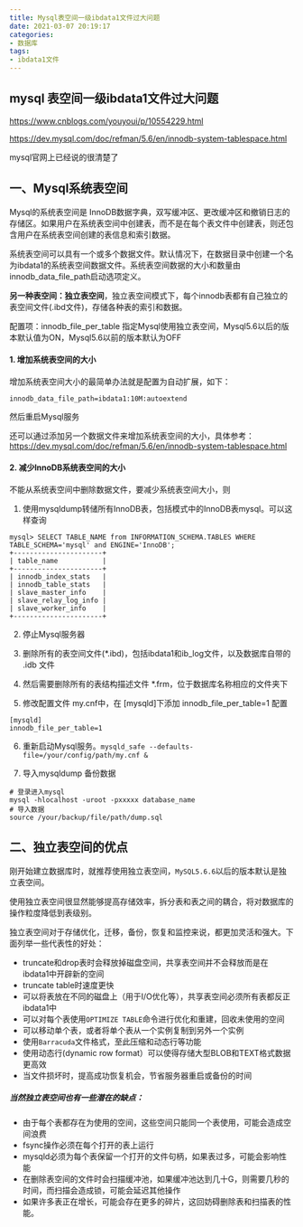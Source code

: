 ```yaml
---
title: Mysql表空间一级ibdata1文件过大问题
date: 2021-03-07 20:19:17
categories:
- 数据库
tags:
- ibdata1文件
---
```


## mysql 表空间一级ibdata1文件过大问题

https://www.cnblogs.com/youyoui/p/10554229.html

https://dev.mysql.com/doc/refman/5.6/en/innodb-system-tablespace.html

mysql官网上已经说的很清楚了

## 一、Mysql系统表空间

Mysql的系统表空间是 InnoDB数据字典，双写缓冲区、更改缓冲区和撤销日志的存储区。如果用户在系统表空间中创建表，而不是在每个表文件中创建表，则还包含用户在系统表空间创建的表信息和索引数据。

系统表空间可以具有一个或多个数据文件。默认情况下，在数据目录中创建一个名为ibdata1的系统表空间数据文件。系统表空间数据的大小和数量由innodb_data_file_path启动选项定义。

**另一种表空间：独立表空间**，独立表空间模式下，每个innodb表都有自己独立的表空间文件(.ibd文件)，存储各种表的索引和数据。

配置项：innodb_file_per_table 指定Mysql使用独立表空间，Mysql5.6以后的版本默认值为ON，Mysql5.6以前的版本默认为OFF

#### 1. 增加系统表空间的大小

增加系统表空间大小的最简单办法就是配置为自动扩展，如下：

`innodb_data_file_path=ibdata1:10M:autoextend`

然后重启Mysql服务

还可以通过添加另一个数据文件来增加系统表空间的大小，具体参考：https://dev.mysql.com/doc/refman/5.6/en/innodb-system-tablespace.html

#### 2. 减少InnoDB系统表空间的大小

不能从系统表空间中删除数据文件，要减少系统表空间大小，则

1. 使用mysqldump转储所有InnoDB表，包括模式中的InnoDB表mysql。可以这样查询

```
mysql> SELECT TABLE_NAME from INFORMATION_SCHEMA.TABLES WHERE TABLE_SCHEMA='mysql' and ENGINE='InnoDB';
+----------------------+
| table_name           |
+----------------------+
| innodb_index_stats   |
| innodb_table_stats   |
| slave_master_info    |
| slave_relay_log_info |
| slave_worker_info    |
+----------------------+
```

2. 停止Mysql服务器

3. 删除所有的表空间文件(*.ibd)，包括ibdata1和ib_log文件，以及数据库自带的 .idb 文件

4. 然后需要删除所有的表结构描述文件 *.frm，位于数据库名称相应的文件夹下

5. 修改配置文件 my.cnf中，在 [mysqld]下添加 innodb_file_per_table=1 配置

```
[mysqld]
innodb_file_per_table=1
```

6. 重新启动Mysql服务。`mysqld_safe --defaults-file=/your/config/path/my.cnf &`

7. 导入mysqldump 备份数据

```
# 登录进入mysql
mysql -hlocalhost -uroot -pxxxxx database_name
# 导入数据
source /your/backup/file/path/dump.sql
```
## 二、独立表空间的优点

刚开始建立数据库时，就推荐使用独立表空间，`MySQL5.6.6`以后的版本默认是独立表空间。

使用独立表空间很显然能够提高存储效率，拆分表和表之间的耦合，将对数据库的操作粒度降低到表级别。

独立表空间对于存储优化，迁移，备份，恢复和监控来说，都更加灵活和强大。下面列举一些代表性的好处：

* truncate和drop表时会释放掉磁盘空间，共享表空间并不会释放而是在ibdata1中开辟新的空间
* truncate table时速度更快
* 可以将表放在不同的磁盘上（用于I/O优化等），共享表空间必须所有表都反正ibdata1中
* 可以对每个表使用`OPTIMIZE TABLE`命令进行优化和重建，回收未使用的空间
* 可以移动单个表，或者将单个表从一个实例复制到另外一个实例
* 使用`Barracuda`文件格式，至此压缩和动态行等功能
* 使用动态行(dynamic row format）可以使得存储大型BLOB和TEXT格式数据更高效
* 当文件损坏时，提高成功恢复机会，节省服务器重启或备份的时间
##### 当然独立表空间也有一些潜在的缺点：

* 由于每个表都存在为使用的空间，这些空间只能同一个表使用，可能会造成空间浪费
* fsync操作必须在每个打开的表上运行
* mysqld必须为每个表保留一个打开的文件句柄，如果表过多，可能会影响性能
* 在删除表空间的文件时会扫描缓冲池，如果缓冲池达到几十G，则需要几秒的时间，而扫描会造成锁，可能会延迟其他操作
* 如果许多表正在增长，可能会存在更多的碎片，这回妨碍删除表和扫描表的性能。
